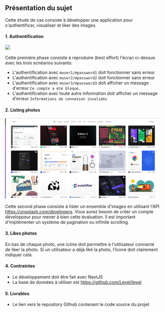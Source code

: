 
## Présentation du sujet

Cette étude de cas consiste à développer une application pour s'authentificer, visualiser et liker des images.


#### 1. Authentification

![](https://cdn.dribbble.com/users/2173663/screenshots/16703354/media/795b1cd35e31c7413dd88eaf66e80a08.jpg?compress=1&resize=1600x1200&vertical=top)

Cette première phase consiste à reproduire (best effort) l'écran ci-dessus avec les trois scnéarios suivants:

- L'authentification avec `muser1/mpassword1` doit fonctionner sans erreur
- L'authentification avec `muser2/mpassword2` doit fonctionner sans erreur
- L'authentification avec `muser3/mpassword3` doit afficher un message d'erreur `Ce compte a été bloqué.`
- L'authentification avec toute autre information doit afficher un message d'erreur `Informations de connexion invalides`

#### 2. Listing photos

![](../assets/photos-app-01.png)

Cette second phase consiste à lister un ensemble d'images en utilisant l'API https://unsplash.com/developers. Vous aurez besoin de créer un compte développeur pour mener à bien cette évaluation.
Il est important d'implémenter un système de pagination ou infinite scrolling.

#### 3. Likes photos

En bas de chaque photo, une icône doit permettre à l'utilisateur connecté de liker la photo.
Si un utilisateur a déjà liké la photo, l'îcone doit clairement indiquer celà.


#### 4. Contraintes

- Le développement doit être fait avec NextJS
- La base de données à utiliser est https://github.com/Level/level

#### 5. Livrables

- Le lien vers le repository Github contenant le code source du projet
